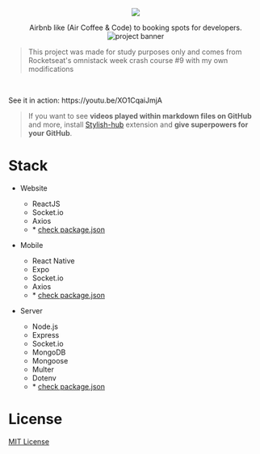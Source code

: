 <p align="center">
  <img src="mobile/src/assets/logo@3x.png" />
</p>

<p align="center">
Airbnb like (Air Coffee &amp; Code) to booking spots for developers.

<img src="banner.png" alt="project banner"/>

>This project was made for study purposes only and comes from Rocketseat's omnistack week crash course #9 with my own modifications
</p><br/>

<p alt="[ignore]">
See it in action: https://youtu.be/XO1CqaiJmjA

<br/>
                
<blockquote alt="[ignore]">
  <p>If you want to see <strong>videos played within markdown files on GitHub</strong> and more, install <a href="https://github.com/daltonmenezes/stylish-hub">Stylish-hub</a> extension and <strong>give superpowers for your GitHub</strong>.
  </p>
</blockquote>

</p>

<p alt="type:video autoplay" value="https://www.youtube.com/watch?v=XO1CqaiJmjA"></p>

# Stack

- Website
  - ReactJS
  - Socket.io
  - Axios
  - \* [check package.json](/website/package.json)

- Mobile
  - React Native
  - Expo
  - Socket.io
  - Axios
  - \* [check package.json](/mobile/package.json)  

- Server
  - Node.js
  - Express
  - Socket.io
  - MongoDB
  - Mongoose
  - Multer
  - Dotenv
  - \* [check package.json](/server/package.json)

# License
[MIT License](https://github.com/daltonmenezes/aircnc/blob/master/LICENSE)
